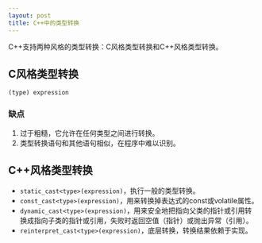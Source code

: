 ```yaml
---
layout: post
title: C++中的类型转换
---
```


C++支持两种风格的类型转换：C风格类型转换和C++风格类型转换。

## C风格类型转换

`(type) expression`

### 缺点

1. 过于粗糙，它允许在任何类型之间进行转换。
2. 类型转换语句和其他语句相似，在程序中难以识别。

## C++风格类型转换

* `static_cast<type>(expression)`，执行一般的类型转换。
* `const_cast<type>(expression)`，用来转换掉表达式的const或volatile属性。
* `dynamic_cast<type>(expression)`，用来安全地把指向父类的指针或引用转换成指向子类的指针或引用，失败时返回空值（指针）或抛出异常（引用）。
* `reinterpret_cast<type>(expression)`，底层转换，转换结果依赖于实现。


